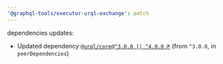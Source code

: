 ```yaml
---
'@graphql-tools/executor-urql-exchange': patch
---
```

dependencies updates:
  - Updated dependency [`@urql/core@^3.0.0 || ^4.0.0` ↗︎](https://www.npmjs.com/package/@urql/core/v/3.0.0) (from `^3.0.0`, in `peerDependencies`)
